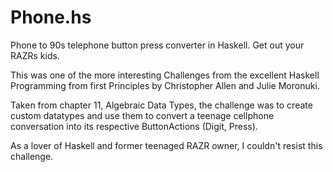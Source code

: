 # Phone.hs
Phone to 90s telephone button press converter in Haskell. Get out your RAZRs kids.

This was one of the more interesting Challenges from the excellent Haskell Programming from first Principles by Christopher Allen and Julie Moronuki.

Taken from chapter 11, Algebraic Data Types, the challenge was to create custom datatypes and use them to convert a teenage cellphone conversation into its respective ButtonActions (Digit, Press).

As a lover of Haskell and former teenaged RAZR owner, I couldn't resist this challenge. 
